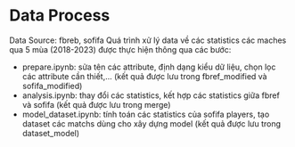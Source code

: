 # Data Process
Data Source: fbreb, sofifa
Quá trình xử lý data về các statistics các maches qua 5 mùa (2018-2023) được thực hiện thông qua các bước:
- prepare.ipynb: sửa tên các attribute, định dạng kiểu dữ liệu, chọn lọc các attribute cần thiết,... (kết quả được lưu trong fbref_modified và sofifa_modified) 
- analysis.ipynb: thay đổi các statistics, kết hợp các statistics giữa fbref và sofifa (kết quả được lưu trong merge)
- model_dataset.ipynb: tính toán các statistics của sofifa players, tạo dataset các matchs dùng cho xây dựng model (kết quả được lưu trong dataset_model)
